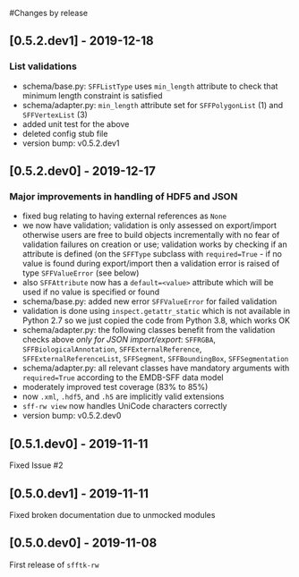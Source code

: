 #Changes by release

## [0.5.2.dev1] - 2019-12-18

### List validations

* schema/base.py: `SFFListType` uses `min_length` attribute to check that minimum length constraint is satisfied
* schema/adapter.py: `min_length` attribute set for `SFFPolygonList` (1) and `SFFVertexList` (3)
* added unit test for the above
* deleted config stub file
* version bump: v0.5.2.dev1

## [0.5.2.dev0] - 2019-12-17

### Major improvements in handling of HDF5 and JSON

* fixed bug relating to having external references as `None`
* we now have validation; validation is only assessed on export/import otherwise users are free to build objects incrementally
with no fear of validation failures on creation or use; validation works by checking if an attribute is defined (on the 
`SFFType` subclass with `required=True` - if no value is found during export/import then a validation error is raised of
type `SFFValueError` (see below)
* also `SFFAttribute` now has a `default=<value>` attribute which will be used if no value is specified or found
* schema/base.py: added new error `SFFValueError` for failed validation
* validation is done using `inspect.getattr_static` which is not available in Python 2.7 so we just copied the code
from Python 3.8, which works OK
* schema/adapter.py: the following classes benefit from the validation checks above *only for JSON import/export*: `SFFRGBA`, 
`SFFBiologicalAnnotation`, `SFFExternalReference`, `SFFExternalReferenceList`, `SFFSegment`, `SFFBoundingBox`, `SFFSegmentation`
* schema/adapter.py: all relevant classes have mandatory arguments with `required=True` according to the EMDB-SFF data model
* moderately improved test coverage (83% to 85%)
* now `.xml`, `.hdf5`, and `.h5` are implicitly valid extensions
* `sff-rw view` now handles UniCode characters correctly
* version bump: v0.5.2.dev0

## [0.5.1.dev0] - 2019-11-11

Fixed Issue #2

## [0.5.0.dev1] - 2019-11-11

Fixed broken documentation due to unmocked modules

## [0.5.0.dev0] - 2019-11-08

First release of `sfftk-rw`



